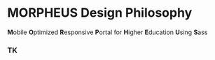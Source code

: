 # MORPHEUS Design Philosophy
<strong>M</strong>obile <strong>O</strong>ptimized <strong>R</strong>esponsive <strong>P</strong>ortal for <strong>H</strong>igher <strong>E</strong>ducation <strong>U</strong>sing <strong>S</strong>ass

### TK